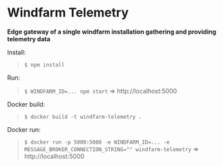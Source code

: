 # Windfarm Telemetry

**Edge gateway of a single windfarm installation gathering and providing telemetry data** 

Install: 
> `$ npm install`

Run: 
> `$ WINDFARM_ID=... npm start`
> => http://localhost:5000

Docker build:
> `$ docker build -t windfarm-telemetry .`

Docker run:
> `$ docker run -p 5000:5000 -e WINDFARM_ID=... -e MESSAGE_BROKER_CONNECTION_STRING="" windfarm-telemetry`
> => http://localhost:5000